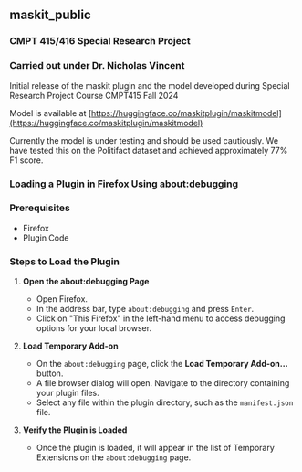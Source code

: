 ## maskit_public
### CMPT 415/416 Special Research Project 
### Carried out under Dr. Nicholas Vincent

Initial release of the maskit plugin and the model developed during Special Research Project Course CMPT415 Fall 2024

Model is available at [https://huggingface.co/maskitplugin/maskitmodel](https://huggingface.co/maskitplugin/maskitmodel)

Currently the model is under testing and should be used cautiously. We have tested this on the Politifact dataset and achieved approximately 77% F1 score.

### Loading a Plugin in Firefox Using about:debugging
### Prerequisites
- Firefox
- Plugin Code

### Steps to Load the Plugin

1. **Open the about:debugging Page**
   - Open Firefox.
   - In the address bar, type `about:debugging` and press `Enter`.
   - Click on "This Firefox" in the left-hand menu to access debugging options for your local browser.

2. **Load Temporary Add-on**
   - On the `about:debugging` page, click the **Load Temporary Add-on...** button.
   - A file browser dialog will open. Navigate to the directory containing your plugin files.
   - Select any file within the plugin directory, such as the `manifest.json` file.

3. **Verify the Plugin is Loaded**
   - Once the plugin is loaded, it will appear in the list of Temporary Extensions on the `about:debugging` page.
